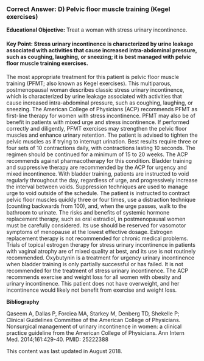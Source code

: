 
### Correct Answer: D) Pelvic floor muscle training (Kegel exercises) 

**Educational Objective:** Treat a woman with stress urinary incontinence.

#### **Key Point:** Stress urinary incontinence is characterized by urine leakage associated with activities that cause increased intra-abdominal pressure, such as coughing, laughing, or sneezing; it is best managed with pelvic floor muscle training exercises.

The most appropriate treatment for this patient is pelvic floor muscle training (PFMT; also known as Kegel exercises). This multiparous, postmenopausal woman describes classic stress urinary incontinence, which is characterized by urine leakage associated with activities that cause increased intra-abdominal pressure, such as coughing, laughing, or sneezing. The American College of Physicians (ACP) recommends PFMT as first-line therapy for women with stress incontinence. PFMT may also be of benefit in patients with mixed urge and stress incontinence. If performed correctly and diligently, PFMT exercises may strengthen the pelvic floor muscles and enhance urinary retention. The patient is advised to tighten the pelvic muscles as if trying to interrupt urination. Best results require three or four sets of 10 contractions daily, with contractions lasting 10 seconds. The regimen should be continued for a minimum of 15 to 20 weeks. The ACP recommends against pharmacotherapy for this condition.
Bladder training and suppressive therapy are recommended by the ACP for urgency and mixed incontinence. With bladder training, patients are instructed to void regularly throughout the day, regardless of urge, and progressively increase the interval between voids. Suppression techniques are used to manage urge to void outside of the schedule. The patient is instructed to contract pelvic floor muscles quickly three or four times, use a distraction technique (counting backwards from 100), and, when the urge passes, walk to the bathroom to urinate.
The risks and benefits of systemic hormone replacement therapy, such as oral estradiol, in postmenopausal women must be carefully considered. Its use should be reserved for vasomotor symptoms of menopause at the lowest effective dosage. Estrogen replacement therapy is not recommended for chronic medical problems. Trials of topical estrogen therapy for stress urinary incontinence in patients with vaginal atrophy are of mixed quality at best, and its use is not routinely recommended.
Oxybutynin is a treatment for urgency urinary incontinence when bladder training is only partially successful or has failed. It is not recommended for the treatment of stress urinary incontinence.
The ACP recommends exercise and weight loss for all women with obesity and urinary incontinence. This patient does not have overweight, and her incontinence would likely not benefit from exercise and weight loss.

**Bibliography**

Qaseem A, Dallas P, Forciea MA, Starkey M, Denberg TD, Shekelle P; Clinical Guidelines Committee of the American College of Physicians. Nonsurgical management of urinary incontinence in women: a clinical practice guideline from the American College of Physicians. Ann Intern Med. 2014;161:429-40. PMID: 25222388

This content was last updated in August 2018.